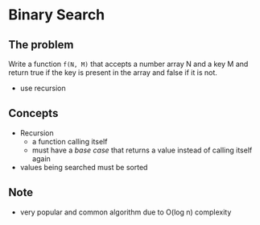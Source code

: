 # Binary Search

## The problem

Write a function `f(N, M)` that accepts a number array N and a key M and return true if the key is present in the array and false if it is not.
- use recursion

## Concepts
- Recursion
  - a function calling itself
  - must have a *base case* that returns a value instead of calling itself again
- values being searched must be sorted

## Note
- very popular and common algorithm due to O(log n) complexity